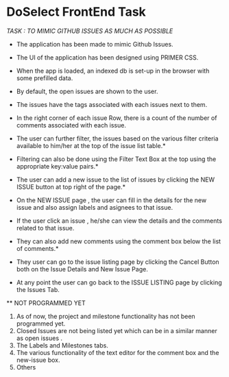# DoSelect FrontEnd Task

*TASK : TO MIMIC GITHUB ISSUES AS MUCH AS POSSIBLE*

+ The application has been made to mimic Github Issues.

+ The UI of the application has been designed using PRIMER CSS.

+ When the app is loaded, an indexed db is set-up in the browser with some prefilled data.

+ By default, the open issues are shown to the user.

+ The issues have the tags associated with each issues next to them.

+ In the right corner of each issue Row, there is a count of the number of comments associated with each issue.

+ The user can further filter, the issues based on the various filter criteria available to him/her at the top of the issue list table.*

+ Filtering can also be done using the Filter Text Box at the top using the appropriate key:value pairs.*

+ The user can add a new issue to the list of issues by clicking the NEW ISSUE button at top right of the page.*

+ On the NEW ISSUE page , the user can fill in the details for the new issue and also assign labels and asignees to that issue.

+ If the user click an issue , he/she can view the details and the comments related to that issue.

+ They can also add new comments using the comment box below the list of comments.*

+ They user can go to the issue listing page by clicking the Cancel Button both on the Issue Details and New Issue Page.

+ At any point the user can go back to the ISSUE LISTING page by clicking the Issues Tab.


** NOT PROGRAMMED YET 
1) As of now, the project and milestone functionality has not been programmed yet.
2) Closed Issues are not being listed yet which can be in a similar manner as open issues .
3) The Labels and Milestones tabs.
4) The various functionality of the text editor for the comment box and the new-issue box.
5) Others
